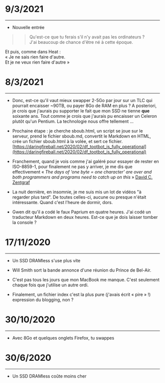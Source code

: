 



# 9/3/2021
___
- Nouvelle entrée  

>> Qu'est-ce que tu ferais s'il n'y avait pas les ordinateurs ?  
J'ai beaucoup de chance d'être né à cette époque.

Et puis, comme dans Heat :  
« Je ne sais rien faire d'autre.  
Et je ne veux rien faire d'autre »





# 8/3/2021
___
- Donc, est-ce qu'il vaut mieux swapper 2-5Go par jour sur un
TLC qui pourrait encaisser ~90TB, ou payer 8Go de RAM en plus ? A posteriori, 
je crois que j'aurais pu supporter le fait que mon SSD ne tienne **que** soixante
 ans.
Tout comme je crois que j'aurais pu encaisser un Celeron plutôt qu'un Pentium.
La technologie nous offre tellement ...

- Prochaine étape : je cherche sboub.html, un script se joue sur le serveur, 
prend le fichier sboub.md, convertit le Markdown en HTML, crée un fichier 
sboub.html à la volée, et sert ce fichier.
[https://daringfireball.net/2020/02/df_tootbot_is_fully_operational](https://daringfireball.net/2020/02/df_tootbot_is_fully_operational)

- Franchement, quand je vois comme j'ai galéré pour essayer de rester en 
ISO-8859-1, pour finalement ne pas y arriver, je me dis que effectivement 
« *The days of ‘one byte = one character’ are over and both programmers and 
programs need to catch up on this* »
[David C. Zentgraf](https://kunststube.net/encoding)

- La nuit dernière, en insomnie, je me suis mis un lot de vidéos "à regarder 
plus tard". De toutes celles-ci, aucune ou presque n'était intéressante. Quand
c'est l'heure de dormir, dors.

- Gwen dit qu'il a codé le faux Paprium en quatre heures. J'ai codé un 
traducteur Markdown en deux heures. Est-ce que je dois laisser tomber la 
console ?



# 17/11/2020
___
- Un SSD DRAMless s'use plus vite 

- Will Smith sort la bande annonce d'une réunion du Prince de Bel-Air.

- C'est pas tous les jours que mon MacBook me manque. C'est seulement chaque 
fois que j'utilise un autre ordi.

- Finalement, un fichier index c'est la plus pure (j'avais écrit « pire » !) 
expression du blogging, non ?
 


# 30/10/2020
___
- Avec 8Go et quelques onglets Firefox, tu swappes



# 30/6/2020
___
- Un SSD DRAMless coûte moins cher
